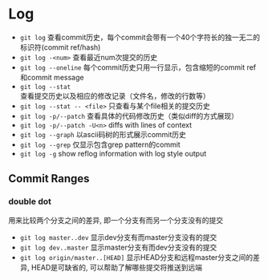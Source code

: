 # Log

* `git log` 查看commit历史，每个commit会带有一个40个字符长的独一无二的标识符(commit ref/hash)
* `git log -<num>` 查看最近num次提交的历史
* `git log --oneline` 每个commit历史只用一行显示，包含缩短的commit ref和commit message
* `git log --stat` 查看提交历史以及相应的修改记录（文件名，修改的行数等）
* `git log --stat -- <file>` 只查看与某个file相关的提交历史
* `git log -p/--patch` 查看具体的代码修改历史（类似diff的方式展现）
* `git log -p/--patch -U<n>` diffs with <n> lines of context
* `git log --graph` 以ascii码树的形式展示commit历史
* `git log --grep` 仅显示包含grep pattern的commit
* `git log -g` show reflog information with log style output

## Commit Ranges

### double dot
用来比较两个分支之间的差异, 即一个分支有而另一个分支没有的提交
* `git log master..dev` 显示dev分支有而master分支没有的提交
* `git log dev..master` 显示master分支有而dev分支没有的提交
* `git log origin/master..[HEAD]` 显示HEAD分支和远程master分支之间的差异, HEAD是可缺省的, 可以帮助了解哪些提交将推送到远端
